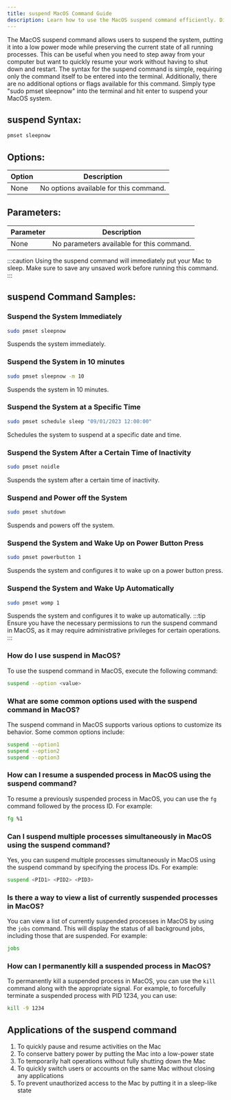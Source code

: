 ```yaml
---
title: suspend MacOS Command Guide
description: Learn how to use the MacOS suspend command efficiently. Discover its syntax, options, and practical examples in this comprehensive guide.
---
```


The MacOS suspend command allows users to suspend the system, putting it into a low power mode while preserving the current state of all running processes. This can be useful when you need to step away from your computer but want to quickly resume your work without having to shut down and restart. The syntax for the suspend command is simple, requiring only the command itself to be entered into the terminal. Additionally, there are no additional options or flags available for this command. Simply type "sudo pmset sleepnow" into the terminal and hit enter to suspend your MacOS system.

## suspend Syntax:
```bash
pmset sleepnow
```
## Options:
| Option     | Description                        |
|------------|------------------------------------|
| None       | No options available for this command. |

## Parameters:
| Parameter  | Description                              |
|------------|------------------------------------------|
| None       | No parameters available for this command. |

:::caution
Using the suspend command will immediately put your Mac to sleep. Make sure to save any unsaved work before running this command.
:::
## suspend Command Samples:
### Suspend the System Immediately
```bash
sudo pmset sleepnow
```
Suspends the system immediately.
### Suspend the System in 10 minutes
```bash
sudo pmset sleepnow -m 10
```
Suspends the system in 10 minutes.
### Suspend the System at a Specific Time
```bash
sudo pmset schedule sleep "09/01/2023 12:00:00"
```
Schedules the system to suspend at a specific date and time.
### Suspend the System After a Certain Time of Inactivity
```bash
sudo pmset noidle
```
Suspends the system after a certain time of inactivity.
### Suspend and Power off the System
```bash
sudo pmset shutdown
```
Suspends and powers off the system.
### Suspend the System and Wake Up on Power Button Press
```bash
sudo pmset powerbutton 1
```
Suspends the system and configures it to wake up on a power button press.
### Suspend the System and Wake Up Automatically
```bash
sudo pmset womp 1
```
Suspends the system and configures it to wake up automatically.
:::tip
Ensure you have the necessary permissions to run the suspend command in MacOS, as it may require administrative privileges for certain operations.
:::

### How do I use suspend in MacOS?
To use the suspend command in MacOS, execute the following command:
```bash
suspend --option <value>
```

### What are some common options used with the suspend command in MacOS?
The suspend command in MacOS supports various options to customize its behavior. Some common options include:
```bash
suspend --option1
suspend --option2
suspend --option3
```

### How can I resume a suspended process in MacOS using the suspend command?
To resume a previously suspended process in MacOS, you can use the `fg` command followed by the process ID. For example:
```bash
fg %1
```

### Can I suspend multiple processes simultaneously in MacOS using the suspend command?
Yes, you can suspend multiple processes simultaneously in MacOS using the suspend command by specifying the process IDs. For example:
```bash
suspend <PID1> <PID2> <PID3>
```

### Is there a way to view a list of currently suspended processes in MacOS?
You can view a list of currently suspended processes in MacOS by using the `jobs` command. This will display the status of all background jobs, including those that are suspended. For example:
```bash
jobs
```

### How can I permanently kill a suspended process in MacOS?
To permanently kill a suspended process in MacOS, you can use the `kill` command along with the appropriate signal. For example, to forcefully terminate a suspended process with PID 1234, you can use:
```bash
kill -9 1234
```
## Applications of the suspend command

1. To quickly pause and resume activities on the Mac
2. To conserve battery power by putting the Mac into a low-power state
3. To temporarily halt operations without fully shutting down the Mac
4. To quickly switch users or accounts on the same Mac without closing any applications
5. To prevent unauthorized access to the Mac by putting it in a sleep-like state